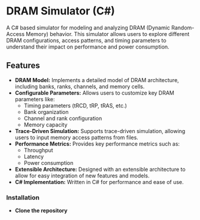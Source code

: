 # DRAM Simulator (C#)

A C# based simulator for modeling and analyzing DRAM (Dynamic Random-Access Memory) behavior. This simulator allows users to explore different DRAM configurations, access patterns, and timing parameters to understand their impact on performance and power consumption.

## Features

- **DRAM Model:** Implements a detailed model of DRAM architecture, including banks, ranks, channels, and memory cells.
- **Configurable Parameters:** Allows users to customize key DRAM parameters like:
    - Timing parameters (tRCD, tRP, tRAS, etc.)
    - Bank organization
    - Channel and rank configuration
    - Memory capacity
- **Trace-Driven Simulation:** Supports trace-driven simulation, allowing users to input memory access patterns from files.
- **Performance Metrics:** Provides key performance metrics such as:
    - Throughput
    - Latency
    - Power consumption
- **Extensible Architecture:** Designed with an extensible architecture to allow for easy integration of new features and models.
- **C# Implementation:** Written in C# for performance and ease of use.

### Installation
- **Clone the repository**
